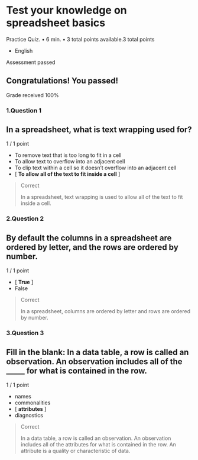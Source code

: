 
Test your knowledge on spreadsheet basics
=========================================

Practice Quiz. • 6 min. • 3 total points available.3 total points

*   English

Assessment passed

Congratulations! You passed!
----------------------------

Grade received 100%



### 1.Question 1

## In a spreadsheet, what is text wrapping used for?

1 / 1 point

* To remove text that is too long to fit in a cell
* To allow text to overflow into an adjacent cell
* To clip text within a cell so it doesn’t overflow into an adjacent cell
* [ **To allow all of the text to fit inside a cell** ]

> Correct
> 
> In a spreadsheet, text wrapping is used to allow all of the text to fit inside a cell.

### 2.Question 2

## By default the columns in a spreadsheet are ordered by letter, and the rows are ordered by number.

1 / 1 point

* [ **True** ]
* False

> Correct
>
> In a spreadsheet, columns are ordered by letter and rows are ordered by number.

### 3.Question 3

## Fill in the blank: In a data table, a row is called an observation. An observation includes all of the \_\_\_\_\_ for what is contained in the row.

1 / 1 point

* names
* commonalities
* [ **attributes** ]
* diagnostics

> Correct
>
> In a data table, a row is called an observation. An observation includes all of the attributes for what is contained in the row. An attribute is a quality or characteristic of data.
